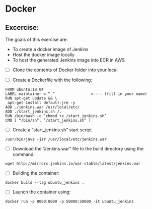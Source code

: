 # Docker

## Excercise:

The goals of this exercise are:

* To create a docker image of Jenkins 
* Host the docker image locally
* To host the generated Jenkins image into ECR in AWS

- [ ] Clone the contents of Docker folder into your local 
- [ ] Create a Dockerfile with the following:



```
FROM ubuntu:18.04
LABEL maintainer = “ ”                <---- (fill in your name)
RUN apt-get update && \
 apt-get install default-jre -y
ADD ./jenkins.war /usr/local/etc/
ADD ./start_jenkins.sh /.
RUN /bin/bash -c ‘chmod +x /start_jenkins.sh’
CMD [ “/bin/sh”, “/start_jenkins.sh” ]
```


- [ ] Create a “start_jenkins.sh” start script

```
/usr/bin/java -jar /usr/local/etc/jenkins.war
```

- [ ] Download the “Jenkins.war” file to the build directory using the command:

```
wget http://mirrors.jenkins.io/war-stable/latest/jenkins.war
```

- [ ] Building the container:

```
docker build --tag ubuntu_jenkins .
```

- [ ] Launch the container using:

```
docker run -p 8080:8080 -p 50000:50000 -it ubuntu_jenkins
```

